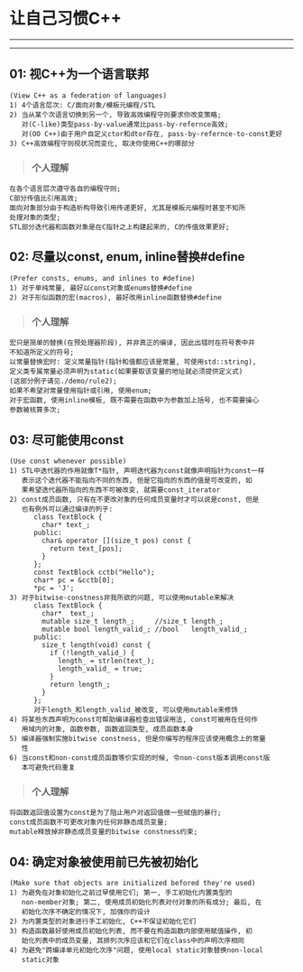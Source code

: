 # **让自己习惯C++** #
***
***


## **01: 视C++为一个语言联邦** ##
    (View C++ as a federation of languages)
    1) 4个语言层次: C/面向对象/模板元编程/STL
    2) 当从某个次语言切换到另一个, 导致高效编程守则要求你改变策略;
       对(C-like)类型pass-by-value通常比pass-by-refernce高效;
       对(OO C++)由于用户自定义ctor和dtor存在, pass-by-refernce-to-const更好
    3) C++高效编程守则视状况而变化, 取决你使用C++的哪部分
> ### **个人理解** ###
    在各个语言层次遵守各自的编程守则;
    C部分传值比引用高效;
    面向对象部分由于构造析构导致引用传递更好, 尤其是模板元编程时甚至不知所
    处理对象的类型;
    STL部分迭代器和函数对象是在C指针之上构建起来的, C的传值效果更好;



## **02: 尽量以const, enum, inline替换#define** ##
    (Prefer consts, enums, and inlines to #define)
    1) 对于单纯常量, 最好以const对象或enums替换#define
    2) 对于形似函数的宏(macros), 最好改用inline函数替换#define
> ### **个人理解** ###
    宏只是简单的替换(在预处理器阶段), 并非真正的编译, 因此出错时在符号表中并
    不知道所定义的符号;
    以常量替换宏时: 定义常量指针(指针和值都应该是常量, 可使用std::string), 
    定义类专属常量必须声明为static(如果要取该变量的地址就必须提供定义式)
    (这部分例子请见./demo/rule2);
    如果不希望对常量使用指针或引用, 使用enum;
    对于宏函数, 使用inline模板, 既不需要在函数中为参数加上括号, 也不需要操心
    参数被核算多次;


## **03: 尽可能使用const** ##
    (Use const whenever possible)
    1) STL中迭代器的作用就像T*指针, 声明迭代器为const就像声明指针为const一样
       表示这个迭代器不能指向不同的东西, 但是它指向的东西的值是可改变的, 如
       果希望迭代器所指向的东西不可被改变, 就需要const_iterator
    2) const成员函数, 只有在不更改对象的任何成员变量时才可以说是const, 但是
       也有例外可以通过编译的列子:
          class TextBlock {
            char* text_;
          public:
            char& operator [](size_t pos) const { 
              return text_[pos];
            }
          };
          const TextBlock cctb("Hello");
          char* pc = &cctb[0];
          *pc = 'J';
    3) 对于bitwise-constness非我所欲的问题, 可以使用mutable来解决
          class TextBlock {
            char*  text_;
            mutable size_t length_;     //size_t length_;
            mutable bool length_valid_; //bool   length_valid_;
          public:
            size_t length(void) const {
              if (!length_valid_) {
                length_ = strlen(text_);
                length_valid_ = true;
              }
              return length_;
            }
          };
          对于length_和length_valid_被改变, 可以使用mutable来修饰
    4) 将某些东西声明为const可帮助编译器检查出错误用法, const可被用在任何作
       用域内的对象, 函数参数, 函数返回类型, 成员函数本身
    5) 编译器强制实施bitwise constness, 但是你编写的程序应该使用概念上的常量
       性
    6) 当const和non-const成员函数等价实现的时候, 令non-const版本调用const版 
       本可避免代码重复
> ### **个人理解** ###
    将函数返回值设置为const是为了阻止用户对返回值做一些赋值的暴行;
    const成员函数不可更改对象内任何非静态成员变量;
    mutable释放掉非静态成员变量的bitwise constness约束;


## **04: 确定对象被使用前已先被初始化** ##
    (Make sure that objects are initialized befored they're used)
    1) 为避免在对象初始化之前过早使用它们; 第一, 手工初始化内置类型的
       non-member对象; 第二, 使用成员初始化列表对付对象的所有成分; 最后, 在
       初始化次序不确定的情况下, 加强你的设计
    2) 为内置类型的对象进行手工初始化, C++不保证初始化它们
    3) 构造函数最好使用成员初始化列表, 而不要在构造函数内部使用赋值操作, 初
       始化列表中的成员变量, 其排列次序应该和它们在class中的声明次序相同
    4) 为避免"跨编译单元初始化次序"问题, 使用local static对象替换non-local 
       static对象

